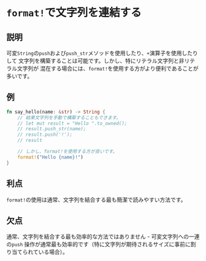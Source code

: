# `format!`で文字列を連結する

## 説明

可変`String`の`push`および`push_str`メソッドを使用したり、`+`演算子を使用したりして
文字列を構築することは可能です。しかし、特にリテラル文字列と非リテラル文字列が
混在する場合には、`format!`を使用する方がより便利であることが多いです。

## 例

```rust
fn say_hello(name: &str) -> String {
    // 結果文字列を手動で構築することもできます。
    // let mut result = "Hello ".to_owned();
    // result.push_str(name);
    // result.push('!');
    // result

    // しかし、format!を使用する方が良いです。
    format!("Hello {name}!")
}
```

## 利点

`format!`の使用は通常、文字列を結合する最も簡潔で読みやすい方法です。

## 欠点

通常、文字列を結合する最も効率的な方法ではありません -
可変文字列への一連の`push`
操作が通常最も効率的です（特に文字列が期待されるサイズに事前に割り当てられている場合）。
